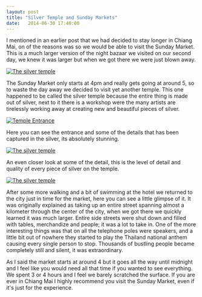 ```yaml
---
layout: post
title: "Silver Temple and Sunday Markets"
date:   2014-06-30 17:40:00
---
```


I mentioned in an earlier post that we had decided to stay longer in Chiang Mai, on of the reasons was so we would be able to visit the Sunday Market. This is a much larger version of the night bazaar we visited on our second day, we knew it was larger but when we got there we were just blown away.

[![The silver temple](http://i.imgur.com/ExdCQP2l.jpg)](http://i.imgur.com/ExdCQP2.jpg)

The Sunday Market only starts at 4pm and really gets going at around 5, so to waste the day away we decided to visit yet another temple. This one happened to be called the silver temple because the entire thing is made out of silver, next to it there is a workshop were the many artists are tirelessly working away at creating new and beautiful pieces of silver.

[![Temple Entrance](http://i.imgur.com/DCHm9uBl.jpg)](http://i.imgur.com/DCHm9uB.jpg)

Here you can see the entrance and some of the details that has been captured in the silver, its absolutely stunning.

[![The silver temple](http://i.imgur.com/CqKAVAWl.jpg)](http://i.imgur.com/CqKAVAW.jpg)

An even closer look at some of the detail, this is the level of detail and quality of every piece of silver on the temple.

[![The silver temple](http://i.imgur.com/rHmpRoUl.jpg)](http://i.imgur.com/rHmpRoU.jpg)

After some more walking and a bit of swimming at the hotel we returned to the city just in time for the market, here you can see a little glimpse of it. It was originally explained as taking up an entire street spanning almost a kilometer through the center of the city, when we got there we quickly learned it was much larger. Entire side streets were shut down and filled with tables, merchandize and people; it was a lot to take in. One of the more interesting things was that on all the telephone poles were speakers, and a little bit out of nowhere they started to play the Thailand national anthem causing every single person to stop. Thousands of bustling people became completely still and silent, it was extraordinary.

As I said the market starts at around 4 but it goes all the way until midnight and I feel like you would need all that time if you wanted to see everything. We spent 3 or 4 hours and I feel we barely scratched the surface. If you are ever in Chiang Mai I highly recommend you visit the Sunday Market, even if it's just for the experience.
